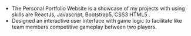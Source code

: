 - The Personal Portfolio Website is a showcase of my projects with
using skills are ReactJs, Javascript, Bootstrap5, CSS3 HTML5 .
- Designed an interactive user interface with game logic to facilitate
like team members competitive gameplay between two players.
